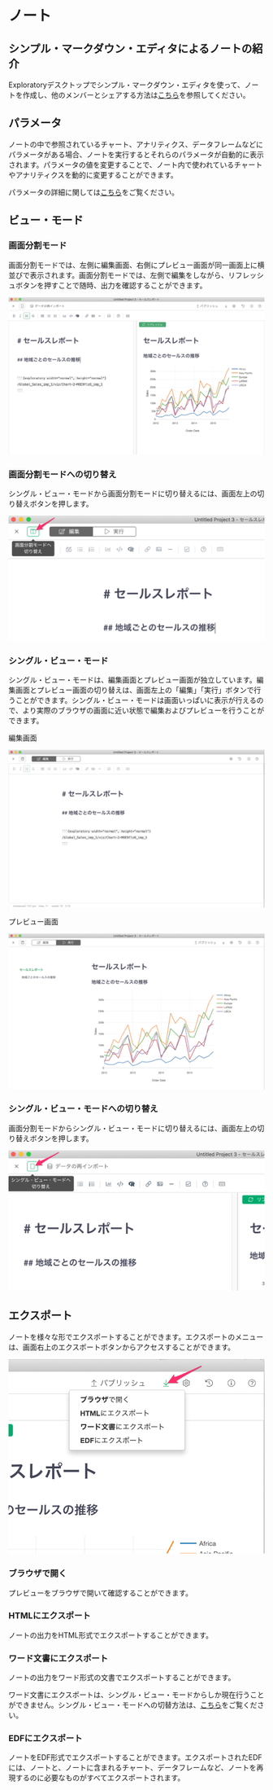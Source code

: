 
# ノート

## シンプル・マークダウン・エディタによるノートの紹介

Exploratoryデスクトップでシンプル・マークダウン・エディタを使って、ノートを作成し、他のメンバーとシェアする方法は[こちら](https://exploratory.io/note/2ac8ae888097/VMX6SSV0nc)を参照してください。



## パラメータ

ノートの中で参照されているチャート、アナリティクス、データフレームなどにパラメータがある場合、ノートを実行するとそれらのパラメータが自動的に表示されます。パラメータの値を変更することで、ノート内で使われているチャートやアナリティクスを動的に変更することができます。

パラメータの詳細に関しては[こちら](parameter/parameter_ja.md)をご覧ください。


## ビュー・モード

### 画面分割モード


画面分割モードでは、左側に編集画面、右側にプレビュー画面が同一画面上に横並びで表示されます。画面分割モードでは、左側で編集をしながら、リフレッシュボタンを押すことで随時、出力を確認することができます。

![](images/note1ja.png)


### 画面分割モードへの切り替え

シングル・ビュー・モードから画面分割モードに切り替えるには、画面左上の切り替えボタンを押します。

![](images/note4ja.png)





### シングル・ビュー・モード

シングル・ビュー・モードは、編集画面とプレビュー画面が独立しています。編集画面とプレビュー画面の切り替えは、画面左上の「編集」「実行」ボタンで行うことができます。シングル・ビュー・モードは画面いっぱいに表示が行えるので、より実際のブラウザの画面に近い状態で編集およびプレビューを行うことができます。

編集画面

![](images/note6ja.png)

プレビュー画面

![](images/note2ja.png)


### シングル・ビュー・モードへの切り替え

画面分割モードからシングル・ビュー・モードに切り替えるには、画面左上の切り替えボタンを押します。


![](images/note3ja.png)



## エクスポート

ノートを様々な形でエクスポートすることができます。エクスポートのメニューは、画面右上のエクスポートボタンからアクセスすることができます。

![](images/note5ja.png)


### ブラウザで開く

プレビューをブラウザで開いて確認することができます。


### HTMLにエクスポート

ノートの出力をHTML形式でエクスポートすることができます。

### ワード文書にエクスポート

ノートの出力をワード形式の文書でエクスポートすることができます。

ワード文書にエクスポートは、シングル・ビュー・モードからしか現在行うことができません。シングル・ビュー・モードへの切替方法は、[こちら](#shingurubymdohenorie)をご覧ください。


### EDFにエクスポート

ノートをEDF形式でエクスポートすることができます。エクスポートされたEDFには、ノートと、ノートに含まれるチャート、データフレームなど、ノートを再現するのに必要なものがすべてエクスポートされます。
